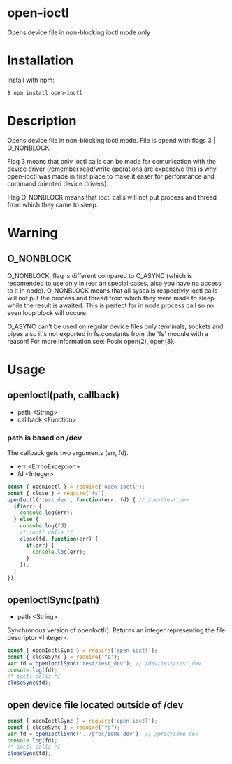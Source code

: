 # open-ioctl

Opens device file in non-blocking ioctl mode only

# Installation

Install with npm:

```bash
$ npm install open-ioctl
```

# Description

Opens device file in non-blocking ioctl mode. File is opend with flags 3 | O_NONBLOCK.

Flag 3 means that only ioctl calls can be made for comunication with the device driver (remember read/write operations are expensive this is why open-ioctl was made in first place to make it easer for performance and command oriented device drivers).

Flag O_NONBLOCK means that ioctl calls will not put process and thread from which they came to sleep.

# Warning

## O_NONBLOCK

O_NONBLOCK: flag is different compared to O_ASYNC (which is recomended to use only in rear an special cases, also you have no access to it in node).
O_NONBLOCK means that all syscalls respectivly ioctl calls will not put the process and thread from which they were made to sleep while the result is awaited. This is perfect for in node process call so no even loop block will occure.

O_ASYNC can't be used on regular device files only terminals, sockets and pipes also it's not exported in fs.constants from the 'fs' module with a reason! For more information see: Posix open(2), open(3).

# Usage

## openIoctl(path, callback)

- path \<String\>
- callback \<Function\>

### path is based on /dev

The callback gets two arguments (err, fd).

- err \<ErrnoException\>
- fd \<Integer\>

```javascript
const { openIoctl } = require('open-ioctl');
const { close } = require('fs');
openIoctl('test_dev', function(err, fd) { // /dev/test_dev
  if(err) {
    console.log(err);
  } else {
    console.log(fd);
    /* ioctl calls */
    close(fd, function(err) {
      if(err) {
        console.log(err);
      }
    });
  }
});
```

## openIoctlSync(path)

- path \<String\>

Synchronous version of openIoctl(). Returns an integer representing the file descriptor \<Integer\>.

```javascript
const { openIoctlSync } = require('open-ioctl');
const { closeSync } = require('fs');
var fd = openIoctlSync('test/test_dev'); // /dev/test/test_dev
console.log(fd);
/* ioctl calls */
closeSync(fd);
```

## open device file located outside of /dev

```javascript
const { openIoctlSync } = require('open-ioctl');
const { closeSync } = require('fs');
var fd = openIoctlSync('../proc/some_dev'); // /proc/some_dev
console.log(fd);
/* ioctl calls */
closeSync(fd);
```



